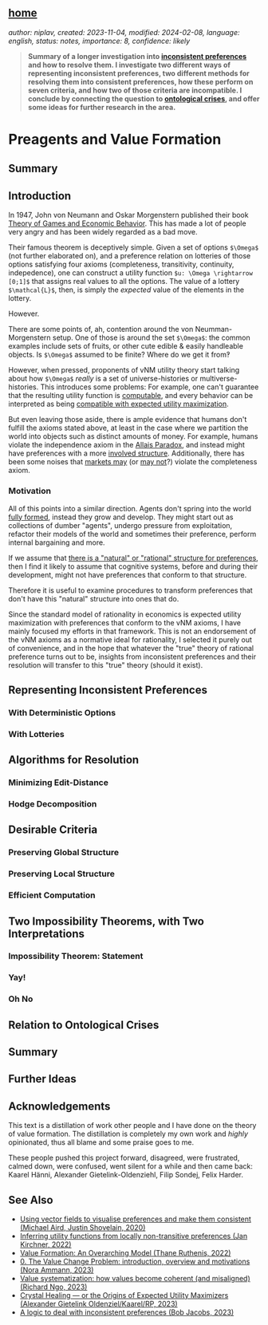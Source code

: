 [home](./index.md)
------------------

*author: niplav, created: 2023-11-04, modified: 2024-02-08, language: english, status: notes, importance: 8, confidence: likely*

> __Summary of a longer investigation into [inconsistent
preferences](./turning.html) and how to resolve them. I investigate
two different ways of representing inconsistent preferences, two
different methods for resolving them into consistent preferences,
how these perform on seven criteria, and how two of those criteria
are incompatible. I conclude by connecting the question to [ontological
crises](./cs/ai/alignment/ontological_crises/ontological_crises_in_artificial_agents_value_systems_de_blanc_2011.pdf),
and offer some ideas for further research in the area.__

Preagents and Value Formation
==============================

Summary
--------

Introduction
-------------

In 1947, John von Neumann and Oskar Morgenstern
published their book [Theory of Games and Economic
Behavior](https://en.wikipedia.org/wiki/Theory_of_Games_and_Economic_Behavior).
This has made a lot of people very angry and has been widely regarded
as a bad move.

Their famous theorem is deceptively simple. Given a set of options
`$\Omega$` (not further elaborated on), and a preference relation
on lotteries of those options satisfying four axioms (completeness,
transitivity, continuity, indepedence), one can construct a utility
function `$u: \Omega \rightarrow [0;1]$` that assigns real values to
all the options. The value of a lottery `$\mathcal{L}$`, then, is simply
the *expected* value of the elements in the lottery.

However.

There are some points of, ah, contention around the von
Neumman-Morgenstern setup. One of those is around the set `$\Omega$`:
the common examples include sets of fruits, or other cute edible & easily
handleable objects. Is `$\Omega$` assumed to be finite? Where do we get
it from‽

However, when pressed, proponents of vNM utility theory start talking
about how `$\Omega$` *really* is a set of universe-histories
or multiverse-histories. This introduces some problems: For
example, one can't guarantee that the resulting utility function is
[computable](https://www.lesswrong.com/s/PKKsrXtuptWzaKCjr/p/A8iGaZ3uHNNGgJeaD),
and every behavior can be interpreted as being [compatible with expected
utility maximization](https://www.lesswrong.com/posts/NxF5G6CJiof6cemTw).

But even leaving those aside, there is ample evidence that humans
don't fulfill the axioms stated above, at least in the case where
we partition the world into objects such as distinct amounts of
money. For example, humans violate the independence axiom in the
[Allais Paradox](https://en.wikipedia.org/wiki/Allais_Paradox),
and instead might have preferences with a more [involved
structure](./doc/psychology/on_the_structural_consistency_of_preferences_el_gamal_2013.pdf "On the Structural Consistency of Preferences").
Additionally, there has been some noises that [markets
may](https://www.lesswrong.com/posts/3xF66BNSC5caZuKyC/why-subagents)
(or [may
not](https://www.lesswrong.com/posts/bzmLC3J8PsknwRZbr/why-not-subagents)?)
violate the completeness axiom.

### Motivation

All of this points into a similar direction. Agents don't spring into
the world [fully formed](https://en.wikipedia.org/wiki/Athena#Birth),
instead they grow and develop. They might start out as collections of
dumber "agents", undergo pressure from exploitation, refactor their
models of the world and sometimes their preference, perform internal
bargaining and more.

If we assume that [there is a "natural" or "rational" structure for
preferences](https://www.lesswrong.com/posts/suxvE2ddnYMPJN9HD), then I
find it likely to assume that cognitive systems, before and during their
development, might not have preferences that conform to that structure.

Therefore it is useful to examine procedures to transform preferences
that don't have this "natural" structure into ones that do.

Since the standard model of rationality in economics is expected
utility maximization with preferences that conform to the vNM axioms,
I have mainly focused my efforts in that framework. This is not an
endorsement of the vNM axioms as a normative ideal for rationality,
I selected it purely out of convenience, and in the hope that whatever
the "true" theory of rational preference turns out to be, insights from
inconsistent preferences and their resolution will transfer to this
"true" theory (should it exist).

Representing Inconsistent Preferences
--------------------------------------

### With Deterministic Options

### With Lotteries

Algorithms for Resolution
--------------------------

### Minimizing Edit-Distance

### Hodge Decomposition

Desirable Criteria
-------------------

### Preserving Global Structure

### Preserving Local Structure

### Efficient Computation

Two Impossibility Theorems, with Two Interpretations
-----------------------------------------------------

### Impossibility Theorem: Statement

### Yay!

### Oh No

Relation to Ontological Crises
-------------------------------

Summary
--------

Further Ideas
--------------

Acknowledgements
------------------

This text is a distillation of work other people and I have done on the
theory of value formation. The distillation is completely my own work
and *highly* opinionated, thus all blame and some praise goes to me.

These people pushed this project forward, disagreed, were frustrated,
calmed down, were confused, went silent for a while and then came back:
Kaarel Hänni, Alexander Gietelink-Oldenziehl, Filip Sondej, Felix Harder.

See Also
----------

* [Using vector fields to visualise preferences and make them consistent (Michael Aird, Justin Shovelain, 2020)](https://www.lesswrong.com/posts/ky988ePJvCRhmCwGo/using-vector-fields-to-visualise-preferences-and-make-them)
* [Inferring utility functions from locally non-transitive preferences (Jan Kirchner, 2022)](https://www.lesswrong.com/posts/QZiGEDiobFz8ropA5/inferring-utility-functions-from-locally-non-transitive)
* [Value Formation: An Overarching Model (Thane Ruthenis, 2022)](https://www.lesswrong.com/posts/kmpNkeqEGvFue7AvA/value-formation-an-overarching-model)
* [0. The Value Change Problem: introduction, overview and motivations (Nora Ammann, 2023)](https://www.lesswrong.com/s/3QXNgNKXoLrdXJwWE/p/mHQHBEuFcEWRnitp4)
* [Value systematization: how values become coherent (and misaligned) (Richard Ngo, 2023)](https://www.lesswrong.com/posts/J2kpxLjEyqh6x3oA4/value-systematization-how-values-become-coherent-and)
* [Crystal Healing — or the Origins of Expected Utility Maximizers (Alexander Gietelink Oldenziel/Kaarel/RP, 2023)](https://www.lesswrong.com/posts/tiftX2exZbrc3pNJt/)
* [A logic to deal with inconsistent preferences (Bob Jacobs, 2023)](https://bobjacobs.substack.com/p/a-logic-to-deal-with-inconsistent)
